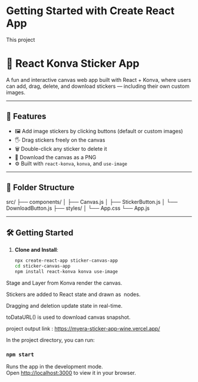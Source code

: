 # Getting Started with Create React App

This project 
# 🎨 React Konva Sticker App

A fun and interactive canvas web app built with React + Konva, where users can add, drag, delete, and download stickers — including their own custom images.

---

## 🚀 Features

- 🖼️ Add image stickers by clicking buttons (default or custom images)
- 🖐️ Drag stickers freely on the canvas
- 🗑️ Double-click any sticker to delete it
- 💾 Download the canvas as a PNG
- ⚙️ Built with `react-konva`, `konva`, and `use-image`

---

## 📁 Folder Structure
src/
├── components/
│ ├── Canvas.js
│ ├── StickerButton.js
│ └── DownloadButton.js
├── styles/
│ └── App.css
└── App.js


---

## 🛠️ Getting Started

1. **Clone and Install**:
   ```bash
   npx create-react-app sticker-canvas-app
   cd sticker-canvas-app
   npm install react-konva konva use-image
Stage and Layer from Konva render the canvas.

Stickers are added to React state and drawn as <Image /> nodes.

Dragging and deletion update state in real-time.

toDataURL() is used to download canvas snapshot.


project output link  : https://myera-sticker-app-wine.vercel.app/

In the project directory, you can run:

### `npm start`

Runs the app in the development mode.\
Open [http://localhost:3000](http://localhost:3000) to view it in your browser.


